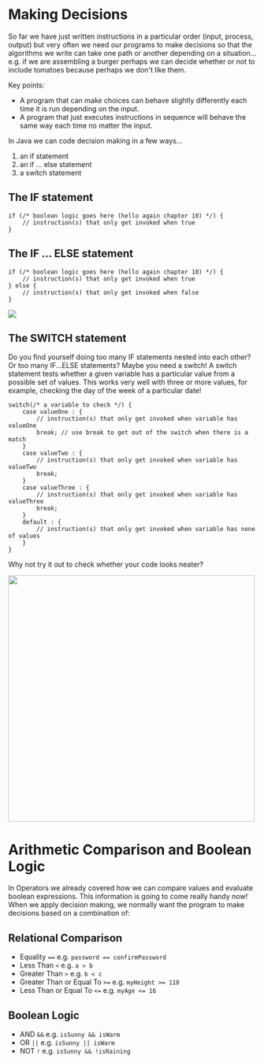 # Making Decisions

So far we have just written instructions in a particular order (input, process, output) but very often we need our programs to make decisions so that the algorithms we write can take one path or another depending on a situation... e.g. if we are assembling a burger perhaps we can decide whether or not to include tomatoes because perhaps we don't like them.

Key points:
- A program that can make choices can behave slightly differently each time it is run depending on the input.
- A program that just executes instructions in sequence will behave the same way each time no matter the input.


In Java we can code decision making in a few ways...

1. an if statement
2. an if ... else statement
3. a switch statement

## The IF statement

```
if (/* boolean logic goes here (hello again chapter 10) */) {
    // instruction(s) that only get invoked when true
}
```

## The IF ... ELSE statement

```
if (/* boolean logic goes here (hello again chapter 10) */) {
    // instruction(s) that only get invoked when true
} else {
    // instruction(s) that only get invoked when false
}
```
<img src="https://static.javatpoint.com/tutorial/arduino/images/arduino-if-else-and-else-if.png" />

## The SWITCH statement

Do you find yourself doing too many IF statements nested into each other? Or too many IF...ELSE statements? Maybe you need a switch! A switch statement tests whether a given variable has a particular value from a possible set of values. This works very well with three or more values, for example, checking the day of the week of a particular date!

```
switch(/* a variable to check */) {
    case valueOne : {
        // instruction(s) that only get invoked when variable has valueOne
        break; // use break to get out of the switch when there is a match
    }
    case valueTwo : {
        // instruction(s) that only get invoked when variable has valueTwo
        break;
    }
    case valueThree : {
        // instruction(s) that only get invoked when variable has valueThree
        break;
    }
    default : {
        // instruction(s) that only get invoked when variable has none of values
    }
}
```
Why not try it out to check whether your code looks neater?

<img src="https://cdn.programiz.com/sites/tutorial2program/files/cpp-switch-flowchart.png" height="500" width="auto">

# Arithmetic Comparison and Boolean Logic

In Operators we already covered how we can compare values and evaluate boolean expressions. This information is going to come really handy now! When we apply decision making, we normally want the program to make decisions based on a combination of:

## Relational Comparison

- Equality `==` e.g. `password == confirmPassword`
- Less Than `<` e.g. `a > b`
- Greater Than `>` e.g. `b < c`
- Greater Than or Equal To `>=` e.g. `myHeight >= 110`
- Less Than or Equal To `<=` e.g. `myAge <= 16`

## Boolean Logic
- AND `&&` e.g. `isSunny && isWarm`
- OR  `||` e.g. `isSunny || isWarm`
- NOT `!` e.g. `isSunny && !isRaining`